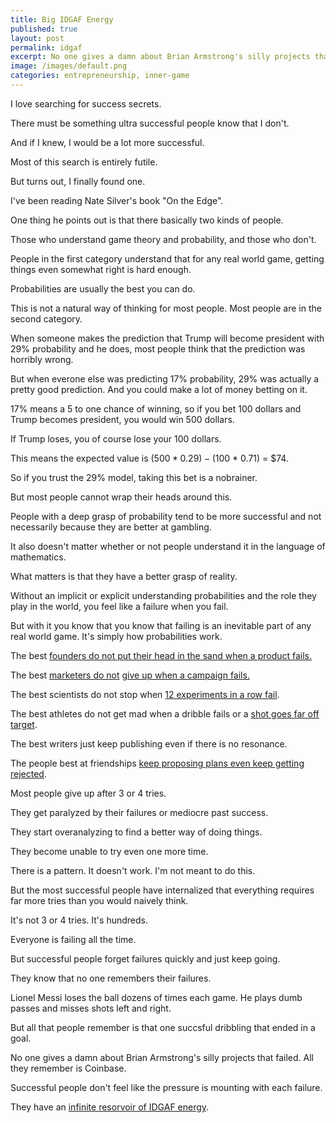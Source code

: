 ```yaml
---
title: Big IDGAF Energy
published: true
layout: post
permalink: idgaf
excerpt: No one gives a damn about Brian Armstrong's silly projects that failed. All they remember is Coinbase.
image: /images/default.png
categories: entrepreneurship, inner-game
---
```


I love searching for success secrets.

There must be something ultra successful people know that I don't.

And if I knew, I would be a lot more successful.

Most of this search is entirely futile.

But turns out, I finally found one.

I've been reading Nate Silver's book "On the Edge". 

One thing he points out is that there basically two kinds of people.

Those who understand game theory and probability, and those who don't.

People in the first category understand that for any real world game, getting things even somewhat right is hard enough. 

Probabilities are usually the best you can do.

This is not a natural way of thinking for most people. Most people are in the second category.

When someone makes the prediction that Trump will become president with 29% probability and he does, most people think that the prediction was horribly wrong.

But when everone else was predicting 17% probability, 29% was actually a pretty good prediction. And you could make a lot of money betting on it.

17% means a 5 to one chance of winning, so if you bet 100 dollars and Trump becomes president, you would win 500 dollars.

If Trump loses, you of course lose your 100 dollars.

This means the expected value is ($500 * 0.29) - ($100 * 0.71) = $74.

So if you trust the 29% model, taking this bet is a nobrainer.

But most people cannot wrap their heads around this.

People with a deep grasp of probability tend to be more successful and not necessarily because they are better at gambling.

It also doesn't matter whether or not people understand it in the language of mathematics.

What matters is that they have a better grasp of reality.

Without an implicit or explicit understanding probabilities and the role they play in the world, you feel like a failure when you fail.

But with it you know that you know that failing is an inevitable part of any real world game. It's simply how probabilities work.

The best [founders do not put their head in the sand when a product fails.](https://x.com/levelsio/status/1457315274466594817)

The best [marketers do not](https://x.com/CEOLandshark/status/1616495934900211726) [give up when a campaign fails.](https://x.com/hammer_mt/status/1821240053768864025)

The best scientists do not stop when [12 experiments in a row fail](https://www.smithsonianmag.com/innovation/7-epic-fails-brought-to-you-by-the-genius-mind-of-thomas-edison-180947786/).

The best athletes do not get mad when a dribble fails or a [shot goes far off target](https://www.forbes.com/quotes/11194/).

The best writers just keep publishing even if there is no resonance.

The people best at friendships [keep proposing plans even keep getting rejected](https://x.com/moseskagan/status/1764644880289259816).

Most people give up after 3 or 4 tries.

They get paralyzed by their failures or mediocre past success. 

They start overanalyzing to find a better way of doing things.

They become unable to try even one more time.

There is a pattern. It doesn't work. I'm not meant to do this.

But the most successful people have internalized that everything requires far more tries than you would naively think.

It's not 3 or 4 tries. It's hundreds.

Everyone is failing all the time.

But successful people forget failures quickly and just keep going.

They know that no one remembers their failures.

Lionel Messi loses the ball dozens of times each game. He plays dumb passes and misses shots left and right.

But all that people remember is that one succsful dribbling that ended in a goal.

No one gives a damn about Brian Armstrong's silly projects that failed. All they remember is Coinbase.

Successful people don't feel like the pressure is mounting with each failure.

They have an [infinite resorvoir of IDGAF energy](https://x.com/jakobgreenfeld/status/1826886491097755995).